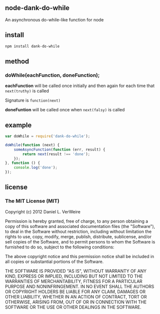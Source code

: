 node-dank-do-while
---------------

An asynchronous do-while-like function for node

install
-------

```bash
npm install dank-do-while
```

method
------

### doWhile(eachFunction, doneFunction);

**eachFunction** will be called once initially and then again
  for each time that `next(truthy)` is called

  Signature is `function(next)`

**doneFuntion** will be called once when `next(falsy)` is called

example
-------

```javascript
var doWhile = require('dank-do-while');

doWhile(function (next) {	
	someAsyncFunction(function (err, result) {
		return next(result !== 'done');
	});
}, function () {
	console.log('done');
});
```

license
----------

### The MIT License (MIT)


Copyright (c) 2012 Daniel L. VerWeire

Permission is hereby granted, free of charge, to any person obtaining
a copy of this software and associated documentation files (the
"Software"), to deal in the Software without restriction, including
without limitation the rights to use, copy, modify, merge, publish,
distribute, sublicense, and/or sell copies of the Software, and to
permit persons to whom the Software is furnished to do so, subject to
the following conditions:

The above copyright notice and this permission notice shall be
included in all copies or substantial portions of the Software.

THE SOFTWARE IS PROVIDED "AS IS", WITHOUT WARRANTY OF ANY KIND,
EXPRESS OR IMPLIED, INCLUDING BUT NOT LIMITED TO THE WARRANTIES OF
MERCHANTABILITY, FITNESS FOR A PARTICULAR PURPOSE AND NONINFRINGEMENT.
IN NO EVENT SHALL THE AUTHORS OR COPYRIGHT HOLDERS BE LIABLE FOR ANY
CLAIM, DAMAGES OR OTHER LIABILITY, WHETHER IN AN ACTION OF CONTRACT,
TORT OR OTHERWISE, ARISING FROM, OUT OF OR IN CONNECTION WITH THE
SOFTWARE OR THE USE OR OTHER DEALINGS IN THE SOFTWARE.

